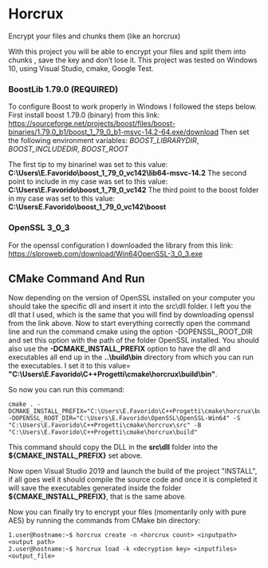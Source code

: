 # Horcrux
Encrypt your files and chunks them (like an horcrux)

With this project you will be able to encrypt your files and split them into chunks , save the key and don’t lose it.
This project was tested on Windows 10, using Visual Studio, cmake, Google Test.

### BoostLib 1.79.0 (REQUIRED)
To configure Boost to work properly in Windows I followed the steps below.
First install boost 1.79.0 (binary) from this link:
https://sourceforge.net/projects/boost/files/boost-binaries/1.79.0_b1/boost_1_79_0_b1-msvc-14.2-64.exe/download
Then set the following environment variables:
*BOOST_LIBRARYDIR*,
*BOOST_INCLUDEDIR*,
*BOOST_ROOT*

The first tip to my binarinel was set to this value: 
**C:\Users\E.Favorido\boost_1_79_0_vc142\lib64-msvc-14.2**
The second point to include in my case was set to this value:
**C:\Users\E.Favorido\boost_1_79_0_vc142**
The third point to the boost folder in my case was set to this value:
**C:\UsersE.Favorido\boost_1_79_0_vc142\boost**

### OpenSSL 3_0_3
For the openssl configuration I downloaded the library from this link:
https://slproweb.com/download/Win64OpenSSL-3_0_3.exe

## CMake Command And Run
Now depending on the version of OpenSSL installed on your computer you should take the specific dll and insert it into the src\dll folder.
I left you the dll that I used, which is the same that you will find by downloading openssl from the link above.
Now to start everything correctly open the command line and run the command cmake using the option -DOPENSSL_ROOT_DIR and set this option with the path of the folder OpenSSL installed.
You should also use the **-DCMAKE_INSTALL_PREFIX** option to have the dll and executables all end up in the **..\build\bin** directory from which you can run the executables. I set it to this value= **"C:\Users\E.Favorido\C++Progetti\cmake\horcrux\build\bin"**.

So now you can run this command:

```
cmake . -DCMAKE_INSTALL_PREFIX="C:\Users\E.Favorido\C++Progetti\cmake\horcrux\build\bin"  -DOPENSSL_ROOT_DIR="C:\Users\E.Favorido\OpenSSL\OpenSSL-Win64" -S "C:\Users\E.Favorido\C++Progetti\cmake\horcrux\src" -B "C:\Users\E.Favorido\C++Progetti\cmake\horcrux\build"

```

This command should copy the DLL in the **src\dll** folder into the **${CMAKE_INSTALL_PREFIX}** set above.

Now open Visual Studio 2019 and launch the build of the project "INSTALL", if all goes well it should compile the source code and once it is completed it will save the executables generated inside the folder **${CMAKE_INSTALL_PREFIX}**, that is the same above.

Now you can finally try to encrypt your files (momentarily only with pure AES) by running the commands from CMake bin directory:
```
1.user@hostname:~$ horcrux create -n <horcrux count> <inputpath> <output path>
2.user@hostname:~$ horcrux load -k <decryption key> <inputfiles> <output_file>
```



